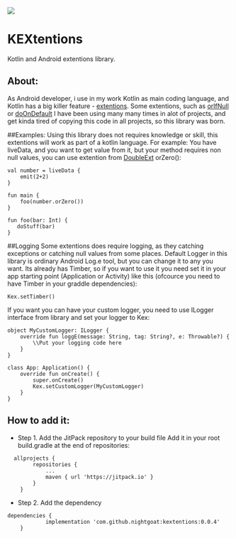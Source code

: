 [![](https://jitpack.io/v/NightGoat/KEXtentions.svg)](https://jitpack.io/#NightGoat/KEXtentions)
# KEXtentions
Kotlin and Android extentions library.

## About:
As Android developer, i use in my work Kotlin as main coding language, and Kotlin has a big killer feature - [extentions](https://kotlinlang.org/docs/extensions.html). Some extentions, such as [orIfNull](https://github.com/NightGoat/KEXtentions/blob/master/KEXtentions/src/main/java/ru/nightgoat/kextentions/OtherExt.kt) or [doOnDefault](https://github.com/NightGoat/KEXtentions/blob/master/KEXtentions/src/main/java/ru/nightgoat/kextentions/HighOrderFunctions.kt) I have been using many many times in alot of projects, and get kinda tired of copying this code in all projects, so this library was born.

##Examples:
Using this library does not requires knowledge or skill, this extentions will work as part of a kotlin language. For example:
You have liveData, and you want to get value from it, but your method requires non null values, you can use extention from [DoubleExt](https://github.com/NightGoat/KEXtentions/blob/master/KEXtentions/src/main/java/ru/nightgoat/kextentions/DoubleExt.kt) orZero():
```
val number = liveData {
	emit(2+2)
}

fun main {
    foo(number.orZero())
}

fun foo(bar: Int) {
   doStuff(bar)
}
```

##Logging
Some extentions does require logging, as they catching exceptions or catching null values from some places. Default Logger in this library is ordinary Android Log.e tool, but you can change it to any you want. Its already has Timber, so if you want to use it you need set it in your app starting point (Application or Activity) like this (ofcource you need to have Timber in your graddle dependencies):
```
Kex.setTimber()
```
If you want you can have your custom logger, you need to use ILogger interface from library and set your logger to Kex:
```
object MyCustomLogger: ILogger {
    override fun loggE(message: String, tag: String?, e: Throwable?) {
        \\Put your logging code here
    }
}

class App: Application() {
    override fun onCreate() {
        super.onCreate()
        Kex.setCustomLogger(MyCustomLogger)
    }
}
```

## How to add it:
* Step 1. Add the JitPack repository to your build file
Add it in your root build.gradle at the end of repositories:
```
  allprojects {
		repositories {
			...
			maven { url 'https://jitpack.io' }
		}
	}
```
* Step 2. Add the dependency
```
dependencies {
	        implementation 'com.github.nightgoat:kextentions:0.0.4'
	}
```
